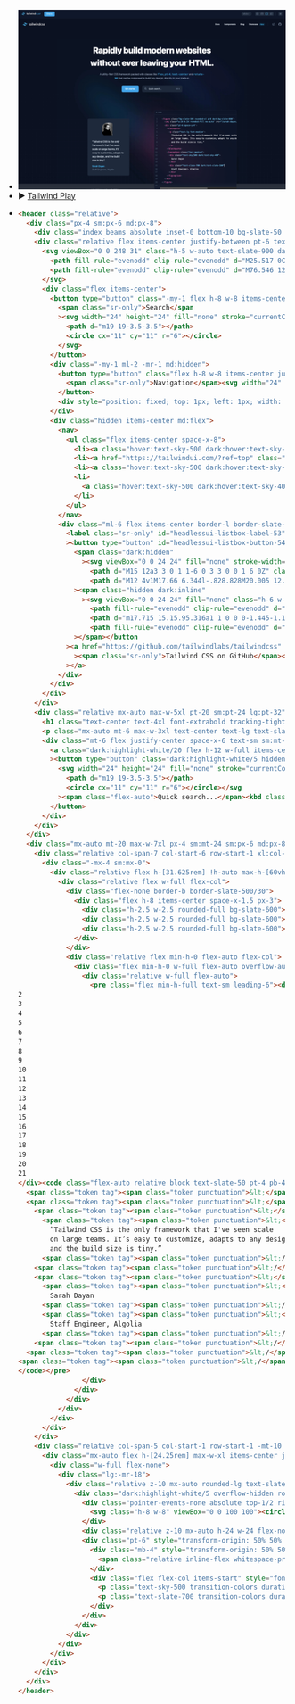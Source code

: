 - ![hero-tailwindcss.jpeg](../assets/hero-tailwindcss_1672934402383_0.jpeg)
- ▶️ [Tailwind Play](https://play.tailwindcss.com/hO2rq6g7TG)
- ```html
  <header class="relative">
    <div class="px-4 sm:px-6 md:px-8">
      <div class="index_beams absolute inset-0 bottom-10 bg-slate-50 bg-bottom bg-no-repeat dark:bg-[#0B1120]"><div class="bg-grid-slate-900/[0.04] dark:bg-grid-slate-400/[0.07] absolute inset-0 bg-[bottom_1px_center] dark:border-b dark:border-slate-100/5 dark:bg-bottom" style="-webkit-mask-image: linear-gradient(transparent, black);"></div></div>
      <div class="relative flex items-center justify-between pt-6 text-sm font-semibold leading-6 text-slate-700 dark:text-slate-200 lg:pt-8">
        <svg viewBox="0 0 248 31" class="h-5 w-auto text-slate-900 dark:text-white">
          <path fill-rule="evenodd" clip-rule="evenodd" d="M25.517 0C18.712 0 14.46 3.382 12.758 10.146c2.552-3.382 5.529-4.65 8.931-3.805 1.941.482 3.329 1.882 4.864 3.432 2.502 2.524 5.398 5.445 11.722 5.445 6.804 0 11.057-3.382 12.758-10.145-2.551 3.382-5.528 4.65-8.93 3.804-1.942-.482-3.33-1.882-4.865-3.431C34.736 2.92 31.841 0 25.517 0zM12.758 15.218C5.954 15.218 1.701 18.6 0 25.364c2.552-3.382 5.529-4.65 8.93-3.805 1.942.482 3.33 1.882 4.865 3.432 2.502 2.524 5.397 5.445 11.722 5.445 6.804 0 11.057-3.381 12.758-10.145-2.552 3.382-5.529 4.65-8.931 3.805-1.941-.483-3.329-1.883-4.864-3.432-2.502-2.524-5.398-5.446-11.722-5.446z" fill="#38bdf8"></path>
          <path fill-rule="evenodd" clip-rule="evenodd" d="M76.546 12.825h-4.453v8.567c0 2.285 1.508 2.249 4.453 2.106v3.463c-5.962.714-8.332-.928-8.332-5.569v-8.567H64.91V9.112h3.304V4.318l3.879-1.143v5.937h4.453v3.713zM93.52 9.112h3.878v17.849h-3.878v-2.57c-1.365 1.891-3.484 3.034-6.285 3.034-4.884 0-8.942-4.105-8.942-9.389 0-5.318 4.058-9.388 8.942-9.388 2.801 0 4.92 1.142 6.285 2.999V9.112zm-5.674 14.636c3.232 0 5.674-2.392 5.674-5.712s-2.442-5.711-5.674-5.711-5.674 2.392-5.674 5.711c0 3.32 2.442 5.712 5.674 5.712zm16.016-17.313c-1.364 0-2.477-1.142-2.477-2.463a2.475 2.475 0 012.477-2.463 2.475 2.475 0 012.478 2.463c0 1.32-1.113 2.463-2.478 2.463zm-1.939 20.526V9.112h3.879v17.849h-3.879zm8.368 0V.9h3.878v26.06h-3.878zm29.053-17.849h4.094l-5.638 17.849h-3.807l-3.735-12.03-3.771 12.03h-3.806l-5.639-17.849h4.094l3.484 12.315 3.771-12.315h3.699l3.734 12.315 3.52-12.315zm8.906-2.677c-1.365 0-2.478-1.142-2.478-2.463a2.475 2.475 0 012.478-2.463 2.475 2.475 0 012.478 2.463c0 1.32-1.113 2.463-2.478 2.463zm-1.939 20.526V9.112h3.878v17.849h-3.878zm17.812-18.313c4.022 0 6.895 2.713 6.895 7.354V26.96h-3.878V16.394c0-2.713-1.58-4.14-4.022-4.14-2.55 0-4.561 1.499-4.561 5.14v9.567h-3.879V9.112h3.879v2.285c1.185-1.856 3.124-2.749 5.566-2.749zm25.282-6.675h3.879V26.96h-3.879v-2.57c-1.364 1.892-3.483 3.034-6.284 3.034-4.884 0-8.942-4.105-8.942-9.389 0-5.318 4.058-9.388 8.942-9.388 2.801 0 4.92 1.142 6.284 2.999V1.973zm-5.674 21.775c3.232 0 5.674-2.392 5.674-5.712s-2.442-5.711-5.674-5.711-5.674 2.392-5.674 5.711c0 3.32 2.442 5.712 5.674 5.712zm22.553 3.677c-5.423 0-9.481-4.105-9.481-9.389 0-5.318 4.058-9.388 9.481-9.388 3.519 0 6.572 1.82 8.008 4.605l-3.34 1.928c-.79-1.678-2.549-2.749-4.704-2.749-3.16 0-5.566 2.392-5.566 5.604 0 3.213 2.406 5.605 5.566 5.605 2.155 0 3.914-1.107 4.776-2.749l3.34 1.892c-1.508 2.82-4.561 4.64-8.08 4.64zm14.472-13.387c0 3.249 9.661 1.285 9.661 7.89 0 3.57-3.125 5.497-7.003 5.497-3.591 0-6.177-1.607-7.326-4.177l3.34-1.927c.574 1.606 2.011 2.57 3.986 2.57 1.724 0 3.052-.571 3.052-2 0-3.176-9.66-1.391-9.66-7.781 0-3.356 2.909-5.462 6.572-5.462 2.945 0 5.387 1.357 6.644 3.713l-3.268 1.82c-.647-1.392-1.904-2.035-3.376-2.035-1.401 0-2.622.607-2.622 1.892zm16.556 0c0 3.249 9.66 1.285 9.66 7.89 0 3.57-3.124 5.497-7.003 5.497-3.591 0-6.176-1.607-7.326-4.177l3.34-1.927c.575 1.606 2.011 2.57 3.986 2.57 1.724 0 3.053-.571 3.053-2 0-3.176-9.66-1.391-9.66-7.781 0-3.356 2.908-5.462 6.572-5.462 2.944 0 5.386 1.357 6.643 3.713l-3.268 1.82c-.646-1.392-1.903-2.035-3.375-2.035-1.401 0-2.622.607-2.622 1.892z" fill="currentColor"></path>
        </svg>
        <div class="flex items-center">
          <button type="button" class="-my-1 flex h-8 w-8 items-center justify-center text-slate-500 hover:text-slate-600 dark:hover:text-slate-300 md:hidden">
            <span class="sr-only">Search</span
            ><svg width="24" height="24" fill="none" stroke="currentColor" stroke-width="2" stroke-linecap="round" stroke-linejoin="round" aria-hidden="true">
              <path d="m19 19-3.5-3.5"></path>
              <circle cx="11" cy="11" r="6"></circle>
            </svg>
          </button>
          <div class="-my-1 ml-2 -mr-1 md:hidden">
            <button type="button" class="flex h-8 w-8 items-center justify-center text-slate-500 hover:text-slate-600 dark:text-slate-400 dark:hover:text-slate-300">
              <span class="sr-only">Navigation</span><svg width="24" height="24" fill="none" aria-hidden="true"><path d="M12 6v.01M12 12v.01M12 18v.01M12 7a1 1 0 1 1 0-2 1 1 0 0 1 0 2Zm0 6a1 1 0 1 1 0-2 1 1 0 0 1 0 2Zm0 6a1 1 0 1 1 0-2 1 1 0 0 1 0 2Z" stroke="currentColor" stroke-width="1.5" stroke-linecap="round" stroke-linejoin="round"></path></svg>
            </button>
            <div style="position: fixed; top: 1px; left: 1px; width: 1px; height: 0px; padding: 0px; margin: -1px; overflow: hidden; clip: rect(0px, 0px, 0px, 0px); white-space: nowrap; border-width: 0px; display: none;"></div>
          </div>
          <div class="hidden items-center md:flex">
            <nav>
              <ul class="flex items-center space-x-8">
                <li><a class="hover:text-sky-500 dark:hover:text-sky-400" href="/docs/installation">Docs</a></li>
                <li><a href="https://tailwindui.com/?ref=top" class="hover:text-sky-500 dark:hover:text-sky-400">Components</a></li>
                <li><a class="hover:text-sky-500 dark:hover:text-sky-400" href="/blog">Blog</a></li>
                <li>
                  <a class="hover:text-sky-500 dark:hover:text-sky-400" href="/showcase">Showcase<span class="ml-2 rounded-full bg-sky-400/10 px-2 py-0.5 text-xs font-medium leading-5 text-sky-600 dark:text-sky-400">New</span></a>
                </li>
              </ul>
            </nav>
            <div class="ml-6 flex items-center border-l border-slate-200 pl-6 dark:border-slate-800">
              <label class="sr-only" id="headlessui-listbox-label-53" data-headlessui-state="">Theme</label
              ><button type="button" id="headlessui-listbox-button-54" aria-haspopup="true" aria-expanded="false" data-headlessui-state="" aria-labelledby="headlessui-listbox-label-53 headlessui-listbox-button-54">
                <span class="dark:hidden"
                  ><svg viewBox="0 0 24 24" fill="none" stroke-width="2" stroke-linecap="round" stroke-linejoin="round" class="h-6 w-6">
                    <path d="M15 12a3 3 0 1 1-6 0 3 3 0 0 1 6 0Z" class="stroke-slate-400 dark:stroke-slate-500"></path>
                    <path d="M12 4v1M17.66 6.344l-.828.828M20.005 12.004h-1M17.66 17.664l-.828-.828M12 20.01V19M6.34 17.664l.835-.836M3.995 12.004h1.01M6 6l.835.836" class="stroke-slate-400 dark:stroke-slate-500"></path></svg></span
                ><span class="hidden dark:inline"
                  ><svg viewBox="0 0 24 24" fill="none" class="h-6 w-6">
                    <path fill-rule="evenodd" clip-rule="evenodd" d="M17.715 15.15A6.5 6.5 0 0 1 9 6.035C6.106 6.922 4 9.645 4 12.867c0 3.94 3.153 7.136 7.042 7.136 3.101 0 5.734-2.032 6.673-4.853Z" class="fill-transparent"></path>
                    <path d="m17.715 15.15.95.316a1 1 0 0 0-1.445-1.185l.495.869ZM9 6.035l.846.534a1 1 0 0 0-1.14-1.49L9 6.035Zm8.221 8.246a5.47 5.47 0 0 1-2.72.718v2a7.47 7.47 0 0 0 3.71-.98l-.99-1.738Zm-2.72.718A5.5 5.5 0 0 1 9 9.5H7a7.5 7.5 0 0 0 7.5 7.5v-2ZM9 9.5c0-1.079.31-2.082.845-2.93L8.153 5.5A7.47 7.47 0 0 0 7 9.5h2Zm-4 3.368C5 10.089 6.815 7.75 9.292 6.99L8.706 5.08C5.397 6.094 3 9.201 3 12.867h2Zm6.042 6.136C7.718 19.003 5 16.268 5 12.867H3c0 4.48 3.588 8.136 8.042 8.136v-2Zm5.725-4.17c-.81 2.433-3.074 4.17-5.725 4.17v2c3.552 0 6.553-2.327 7.622-5.537l-1.897-.632Z" class="fill-slate-400 dark:fill-slate-500"></path>
                    <path fill-rule="evenodd" clip-rule="evenodd" d="M17 3a1 1 0 0 1 1 1 2 2 0 0 0 2 2 1 1 0 1 1 0 2 2 2 0 0 0-2 2 1 1 0 1 1-2 0 2 2 0 0 0-2-2 1 1 0 1 1 0-2 2 2 0 0 0 2-2 1 1 0 0 1 1-1Z" class="fill-slate-400 dark:fill-slate-500"></path></svg
                ></span></button
              ><a href="https://github.com/tailwindlabs/tailwindcss" class="ml-6 block text-slate-400 hover:text-slate-500 dark:hover:text-slate-300"
                ><span class="sr-only">Tailwind CSS on GitHub</span><svg viewBox="0 0 16 16" class="h-5 w-5" fill="currentColor" aria-hidden="true"><path d="M8 0C3.58 0 0 3.58 0 8c0 3.54 2.29 6.53 5.47 7.59.4.07.55-.17.55-.38 0-.19-.01-.82-.01-1.49-2.01.37-2.53-.49-2.69-.94-.09-.23-.48-.94-.82-1.13-.28-.15-.68-.52-.01-.53.63-.01 1.08.58 1.23.82.72 1.21 1.87.87 2.33.66.07-.52.28-.87.51-1.07-1.78-.2-3.64-.89-3.64-3.95 0-.87.31-1.59.82-2.15-.08-.2-.36-1.02.08-2.12 0 0 .67-.21 2.2.82.64-.18 1.32-.27 2-.27.68 0 1.36.09 2 .27 1.53-1.04 2.2-.82 2.2-.82.44 1.1.16 1.92.08 2.12.51.56.82 1.27.82 2.15 0 3.07-1.87 3.75-3.65 3.95.29.25.54.73.54 1.48 0 1.07-.01 1.93-.01 2.2 0 .21.15.46.55.38A8.013 8.013 0 0016 8c0-4.42-3.58-8-8-8z"></path></svg
              ></a>
            </div>
          </div>
        </div>
      </div>
      <div class="relative mx-auto max-w-5xl pt-20 sm:pt-24 lg:pt-32">
        <h1 class="text-center text-4xl font-extrabold tracking-tight text-slate-900 dark:text-white sm:text-5xl lg:text-6xl">Rapidly build modern websites without ever leaving your HTML.</h1>
        <p class="mx-auto mt-6 max-w-3xl text-center text-lg text-slate-600 dark:text-slate-400">A utility-first CSS framework packed with classes like <code class="font-mono font-medium text-sky-500 dark:text-sky-400">flex</code>, <code class="font-mono font-medium text-sky-500 dark:text-sky-400">pt-4</code>, <code class="font-mono font-medium text-sky-500 dark:text-sky-400">text-center</code> and <code class="font-mono font-medium text-sky-500 dark:text-sky-400">rotate-90</code> that can be composed to build any design, directly in your markup.</p>
        <div class="mt-6 flex justify-center space-x-6 text-sm sm:mt-10">
          <a class="dark:highlight-white/20 flex h-12 w-full items-center justify-center rounded-lg bg-slate-900 px-6 font-semibold text-white hover:bg-slate-700 focus:outline-none focus:ring-2 focus:ring-slate-400 focus:ring-offset-2 focus:ring-offset-slate-50 dark:bg-sky-500 dark:hover:bg-sky-400 sm:w-auto" href="/docs/installation">Get started</a
          ><button type="button" class="dark:highlight-white/5 hidden h-12 w-72 items-center space-x-3 rounded-lg bg-white px-4 text-left text-slate-400 shadow-sm ring-1 ring-slate-900/10 hover:ring-slate-300 focus:outline-none focus:ring-2 focus:ring-sky-500 dark:bg-slate-800 dark:text-slate-300 dark:ring-0 dark:hover:bg-slate-700 sm:flex">
            <svg width="24" height="24" fill="none" stroke="currentColor" stroke-width="2" stroke-linecap="round" stroke-linejoin="round" class="flex-none text-slate-300 dark:text-slate-400" aria-hidden="true">
              <path d="m19 19-3.5-3.5"></path>
              <circle cx="11" cy="11" r="6"></circle></svg
            ><span class="flex-auto">Quick search...</span><kbd class="font-sans font-semibold dark:text-slate-500"><abbr title="Command" class="text-slate-300 no-underline dark:text-slate-500">⌘</abbr> K</kbd>
          </button>
        </div>
      </div>
    </div>
    <div class="mx-auto mt-20 max-w-7xl px-4 sm:mt-24 sm:px-6 md:px-8 lg:mt-32 lg:grid lg:grid-cols-12 lg:items-center lg:gap-8">
      <div class="relative col-span-7 col-start-6 row-start-1 xl:col-span-6 xl:col-start-7">
        <div class="-mx-4 sm:mx-0">
          <div class="relative flex h-[31.625rem] !h-auto max-h-[60vh] max-h-[none] overflow-hidden bg-slate-800 shadow-xl dark:bg-slate-900/70 dark:ring-1 dark:ring-inset dark:ring-white/10 dark:backdrop-blur sm:max-h-[none] sm:rounded-xl lg:h-[34.6875rem] xl:h-[31.625rem]">
            <div class="relative flex w-full flex-col">
              <div class="flex-none border-b border-slate-500/30">
                <div class="flex h-8 items-center space-x-1.5 px-3">
                  <div class="h-2.5 w-2.5 rounded-full bg-slate-600"></div>
                  <div class="h-2.5 w-2.5 rounded-full bg-slate-600"></div>
                  <div class="h-2.5 w-2.5 rounded-full bg-slate-600"></div>
                </div>
              </div>
              <div class="relative flex min-h-0 flex-auto flex-col">
                <div class="flex min-h-0 w-full flex-auto overflow-auto">
                  <div class="relative w-full flex-auto">
                    <pre class="flex min-h-full text-sm leading-6"><div aria-hidden="true" class="hidden md:block text-slate-600 flex-none py-4 pr-4 text-right select-none" style="width: 50px;">1
  2
  3
  4
  5
  6
  7
  8
  9
  10
  11
  12
  13
  14
  15
  16
  17
  18
  19
  20
  21
  </div><code class="flex-auto relative block text-slate-50 pt-4 pb-4 px-4 overflow-auto"><span class="token tag"><span class="token punctuation">&lt;</span>figure <span class="token attr-name">class</span><span class="token attr-value"><span class="token punctuation">=</span><span class="token punctuation">"</span><span class="hidden">m</span><span class="hidden">d</span><span class="hidden">:</span><span class="hidden">f</span><span class="hidden">l</span><span class="hidden">e</span><span class="hidden">x</span><span class="hidden"> </span>bg-slate-100 rounded-xl<span> </span><span>p</span><span>-</span><span>8</span><span class="hidden"> </span><span class="hidden">m</span><span class="hidden">d</span><span class="hidden">:</span><span class="hidden">p</span><span class="hidden">-</span><span class="hidden">0</span> dark:bg-slate-800<span class="token punctuation">"</span></span><span class="token punctuation">&gt;</span></span>
    <span class="token tag"><span class="token punctuation">&lt;</span>img <span class="token attr-name">class</span><span class="token attr-value"><span class="token punctuation">=</span><span class="token punctuation">"</span>w-24 h-24<span class="hidden"> </span><span class="hidden">m</span><span class="hidden">d</span><span class="hidden">:</span><span class="hidden">w</span><span class="hidden">-</span><span class="hidden">4</span><span class="hidden">8</span><span class="hidden"> </span><span class="hidden">m</span><span class="hidden">d</span><span class="hidden">:</span><span class="hidden">h</span><span class="hidden">-</span><span class="hidden">a</span><span class="hidden">u</span><span class="hidden">t</span><span class="hidden">o</span><span class="hidden"> </span><span class="hidden">m</span><span class="hidden">d</span><span class="hidden">:</span><span class="hidden">r</span><span class="hidden">o</span><span class="hidden">u</span><span class="hidden">n</span><span class="hidden">d</span><span class="hidden">e</span><span class="hidden">d</span><span class="hidden">-</span><span class="hidden">n</span><span class="hidden">o</span><span class="hidden">n</span><span class="hidden">e</span><span> </span><span>r</span><span>o</span><span>u</span><span>n</span><span>d</span><span>e</span><span>d</span><span>-</span><span>f</span><span>u</span><span>l</span><span>l</span><span> </span><span>m</span><span>x</span><span>-</span><span>a</span><span>u</span><span>t</span><span>o</span><span class="token punctuation">"</span></span> <span class="token attr-name">src</span><span class="token attr-value"><span class="token punctuation">=</span><span class="token punctuation">"</span>/sarah-dayan.jpg<span class="token punctuation">"</span></span> <span class="token attr-name">alt</span><span class="token attr-value"><span class="token punctuation">=</span><span class="token punctuation">"</span><span class="token punctuation">"</span></span> <span class="token attr-name">width</span><span class="token attr-value"><span class="token punctuation">=</span><span class="token punctuation">"</span>384<span class="token punctuation">"</span></span> <span class="token attr-name">height</span><span class="token attr-value"><span class="token punctuation">=</span><span class="token punctuation">"</span>512<span class="token punctuation">"</span></span><span class="token punctuation">&gt;</span></span>
    <span class="token tag"><span class="token punctuation">&lt;</span>div <span class="token attr-name">class</span><span class="token attr-value"><span class="token punctuation">=</span><span class="token punctuation">"</span>pt-6<span class="hidden"> </span><span class="hidden">m</span><span class="hidden">d</span><span class="hidden">:</span><span class="hidden">p</span><span class="hidden">-</span><span class="hidden">8</span><span class="hidden"> </span><span class="hidden">t</span><span class="hidden">e</span><span class="hidden">x</span><span class="hidden">t</span><span class="hidden">-</span><span class="hidden">c</span><span class="hidden">e</span><span class="hidden">n</span><span class="hidden">t</span><span class="hidden">e</span><span class="hidden">r</span><span class="hidden"> </span><span class="hidden">m</span><span class="hidden">d</span><span class="hidden">:</span><span class="hidden">t</span><span class="hidden">e</span><span class="hidden">x</span><span class="hidden">t</span><span class="hidden">-</span><span class="hidden">l</span><span class="hidden">e</span><span class="hidden">f</span><span class="hidden">t</span> space-y-4<span class="token punctuation">"</span></span><span class="token punctuation">&gt;</span></span>
      <span class="token tag"><span class="token punctuation">&lt;</span>blockquote<span class="token punctuation">&gt;</span></span>
        <span class="token tag"><span class="token punctuation">&lt;</span>p <span class="token attr-name">class</span><span class="token attr-value"><span class="token punctuation">=</span><span class="token punctuation">"</span>text-lg<span> </span><span>f</span><span>o</span><span>n</span><span>t</span><span>-</span><span>m</span><span>e</span><span>d</span><span>i</span><span>u</span><span>m</span><span class="token punctuation">"</span></span><span class="token punctuation">&gt;</span></span>
          “Tailwind CSS is the only framework that I've seen scale
          on large teams. It’s easy to customize, adapts to any design,
          and the build size is tiny.”
        <span class="token tag"><span class="token punctuation">&lt;/</span>p<span class="token punctuation">&gt;</span></span>
      <span class="token tag"><span class="token punctuation">&lt;/</span>blockquote<span class="token punctuation">&gt;</span></span>
      <span class="token tag"><span class="token punctuation">&lt;</span>figcaption<span> </span><span class="token attr-name"><span>c</span><span>l</span><span>a</span><span>s</span><span>s</span></span><span class="token attr-value"><span class="token punctuation"><span>=</span></span><span class="token punctuation"><span>"</span></span><span>f</span><span>o</span><span>n</span><span>t</span><span>-</span><span>m</span><span>e</span><span>d</span><span>i</span><span>u</span><span>m</span><span class="token punctuation"><span>"</span></span></span><span class="token punctuation">&gt;</span></span>
        <span class="token tag"><span class="token punctuation">&lt;</span>div<span> </span><span class="token attr-name"><span>c</span><span>l</span><span>a</span><span>s</span><span>s</span></span><span class="token attr-value"><span class="token punctuation"><span>=</span></span><span class="token punctuation"><span>"</span></span><span>t</span><span>e</span><span>x</span><span>t</span><span>-</span><span>s</span><span>k</span><span>y</span><span>-</span><span>5</span><span>0</span><span>0</span><span> </span><span>d</span><span>a</span><span>r</span><span>k</span><span>:</span><span>t</span><span>e</span><span>x</span><span>t</span><span>-</span><span>s</span><span>k</span><span>y</span><span>-</span><span>4</span><span>0</span><span>0</span><span class="token punctuation"><span>"</span></span></span><span class="token punctuation">&gt;</span></span>
          Sarah Dayan
        <span class="token tag"><span class="token punctuation">&lt;/</span>div<span class="token punctuation">&gt;</span></span>
        <span class="token tag"><span class="token punctuation">&lt;</span>div<span> </span><span class="token attr-name"><span>c</span><span>l</span><span>a</span><span>s</span><span>s</span></span><span class="token attr-value"><span class="token punctuation"><span>=</span></span><span class="token punctuation"><span>"</span></span><span>t</span><span>e</span><span>x</span><span>t</span><span>-</span><span>s</span><span>l</span><span>a</span><span>t</span><span>e</span><span>-</span><span>7</span><span>0</span><span>0</span><span> </span><span>d</span><span>a</span><span>r</span><span>k</span><span>:</span><span>t</span><span>e</span><span>x</span><span>t</span><span>-</span><span>s</span><span>l</span><span>a</span><span>t</span><span>e</span><span>-</span><span>5</span><span>0</span><span>0</span><span class="token punctuation"><span>"</span><span class="border -mx-px" style="height: 1.125rem;"></span></span></span><span class="token punctuation">&gt;</span></span>
          Staff Engineer, Algolia
        <span class="token tag"><span class="token punctuation">&lt;/</span>div<span class="token punctuation">&gt;</span></span>
      <span class="token tag"><span class="token punctuation">&lt;/</span>figcaption<span class="token punctuation">&gt;</span></span>
    <span class="token tag"><span class="token punctuation">&lt;/</span>div<span class="token punctuation">&gt;</span></span>
  <span class="token tag"><span class="token punctuation">&lt;/</span>figure<span class="token punctuation">&gt;</span></span>
  </code></pre>
                  </div>
                </div>
              </div>
            </div>
          </div>
        </div>
      </div>
      <div class="relative col-span-5 col-start-1 row-start-1 -mt-10 xl:col-span-6">
        <div class="mx-auto flex h-[24.25rem] max-w-xl items-center justify-center lg:max-w-none">
          <div class="w-full flex-none">
            <div class="lg:-mr-18">
              <div class="relative z-10 mx-auto rounded-lg text-slate-900 shadow-xl dark:text-slate-300 sm:w-[23.4375rem]" style="transform-origin: 50% 50% 0px; width: 375px;">
                <div class="dark:highlight-white/5 overflow-hidden rounded-lg bg-white p-8 ring-1 ring-slate-900/5 dark:bg-slate-800 dark:ring-0" style="transform-origin: 50% 50% 0px;">
                  <div class="pointer-events-none absolute top-1/2 right-0 z-20 -mt-4 -mr-4 rounded-full text-black xl:right-auto xl:left-0 xl:mr-0 xl:-ml-4" style="opacity: 0; transform-origin: 50% 50% 0px;">
                    <svg class="h-8 w-8" viewBox="0 0 100 100"><circle cx="50" cy="50" r="40" stroke="rgba(255, 255, 255, 0.5)" stroke-width="8" fill="rgba(0, 0, 0, 0.5)"></circle></svg>
                  </div>
                  <div class="relative z-10 mx-auto h-24 w-24 flex-none overflow-hidden" style="transform-origin: 50% 50% 0px; border-radius: 40%;"><img src="https://ik.imagekit.io/waveupdev/tailwindcss/media/sarah-dayan.jpg" decoding="async" alt="" class="absolute max-w-none bg-slate-100 object-cover" style="width: 96px; height: 128px; left: 0px; top: -16px; transform-origin: 50% 50% 0px;" /></div>
                  <div class="pt-6" style="transform-origin: 50% 50% 0px;">
                    <div class="mb-4" style="transform-origin: 50% 50% 0px;">
                      <span class="relative inline-flex whitespace-pre text-lg" style="transform-origin: 50% 50% 0px;"><span class="absolute top-0 left-0" style="font-weight: 500;">“Tailwind </span><span style="opacity: 0; font-weight: 500;">“Tailwind </span></span><span class="relative inline-flex whitespace-pre text-lg" style="transform-origin: 50% 50% 0px;"><span class="absolute top-0 left-0" style="font-weight: 500;">CSS </span><span style="opacity: 0; font-weight: 500;">CSS </span></span><span class="relative inline-flex whitespace-pre text-lg" style="transform-origin: 50% 50% 0px;"><span class="absolute top-0 left-0" style="font-weight: 500;">is </span><span style="opacity: 0; font-weight: 500;">is </span></span><span class="relative inline-flex whitespace-pre text-lg" style="transform-origin: 50% 50% 0px;"><span class="absolute top-0 left-0" style="font-weight: 500;">the </span><span style="opacity: 0; font-weight: 500;">the </span></span><span class="relative inline-flex whitespace-pre text-lg" style="transform-origin: 50% 50% 0px;"><span class="absolute top-0 left-0" style="font-weight: 500;">only </span><span style="opacity: 0; font-weight: 500;">only </span></span><span class="relative inline-flex whitespace-pre text-lg" style="transform-origin: 50% 50% 0px;"><span class="absolute top-0 left-0" style="font-weight: 500;">framework </span><span style="opacity: 0; font-weight: 500;">framework </span></span><span class="relative inline-flex whitespace-pre text-lg" style="transform-origin: 50% 50% 0px;"><span class="absolute top-0 left-0" style="font-weight: 500;">that </span><span style="opacity: 0; font-weight: 500;">that </span></span><span class="relative inline-flex whitespace-pre text-lg" style="transform-origin: 50% 50% 0px;"><span class="absolute top-0 left-0" style="font-weight: 500;">I've </span><span style="opacity: 0; font-weight: 500;">I've </span></span><span class="relative inline-flex whitespace-pre text-lg" style="transform-origin: 50% 50% 0px;"><span class="absolute top-0 left-0" style="font-weight: 500;">seen </span><span style="opacity: 0; font-weight: 500;">seen </span></span><span class="relative inline-flex whitespace-pre text-lg" style="transform-origin: 50% 50% 0px;"><span class="absolute top-0 left-0" style="font-weight: 500;">scale </span><span style="opacity: 0; font-weight: 500;">scale </span></span><span class="relative inline-flex whitespace-pre text-lg" style="transform-origin: 50% 50% 0px;"><span class="absolute top-0 left-0" style="font-weight: 500;">on </span><span style="opacity: 0; font-weight: 500;">on </span></span><span class="relative inline-flex whitespace-pre text-lg" style="transform-origin: 50% 50% 0px;"><span class="absolute top-0 left-0" style="font-weight: 500;">large </span><span style="opacity: 0; font-weight: 500;">large </span></span><span class="relative inline-flex whitespace-pre text-lg" style="transform-origin: 50% 50% 0px;"><span class="absolute top-0 left-0" style="font-weight: 500;">teams. </span><span style="opacity: 0; font-weight: 500;">teams. </span></span><span class="relative inline-flex whitespace-pre text-lg" style="transform-origin: 50% 50% 0px;"><span class="absolute top-0 left-0" style="font-weight: 500;">It’s </span><span style="opacity: 0; font-weight: 500;">It’s </span></span><span class="relative inline-flex whitespace-pre text-lg" style="transform-origin: 50% 50% 0px;"><span class="absolute top-0 left-0" style="font-weight: 500;">easy </span><span style="opacity: 0; font-weight: 500;">easy </span></span><span class="relative inline-flex whitespace-pre text-lg" style="transform-origin: 50% 50% 0px;"><span class="absolute top-0 left-0" style="font-weight: 500;">to </span><span style="opacity: 0; font-weight: 500;">to </span></span><span class="relative inline-flex whitespace-pre text-lg" style="transform-origin: 50% 50% 0px;"><span class="absolute top-0 left-0" style="font-weight: 500;">customize, </span><span style="opacity: 0; font-weight: 500;">customize, </span></span><span class="relative inline-flex whitespace-pre text-lg" style="transform-origin: 50% 50% 0px;"><span class="absolute top-0 left-0" style="font-weight: 500;">adapts </span><span style="opacity: 0; font-weight: 500;">adapts </span></span><span class="relative inline-flex whitespace-pre text-lg" style="transform-origin: 50% 50% 0px;"><span class="absolute top-0 left-0" style="font-weight: 500;">to </span><span style="opacity: 0; font-weight: 500;">to </span></span><span class="relative inline-flex whitespace-pre text-lg" style="transform-origin: 50% 50% 0px;"><span class="absolute top-0 left-0" style="font-weight: 500;">any </span><span style="opacity: 0; font-weight: 500;">any </span></span><span class="relative inline-flex whitespace-pre text-lg" style="transform-origin: 50% 50% 0px;"><span class="absolute top-0 left-0" style="font-weight: 500;">design, </span><span style="opacity: 0; font-weight: 500;">design, </span></span><span class="relative inline-flex whitespace-pre text-lg" style="transform-origin: 50% 50% 0px;"><span class="absolute top-0 left-0" style="font-weight: 500;">and </span><span style="opacity: 0; font-weight: 500;">and </span></span><span class="relative inline-flex whitespace-pre text-lg" style="transform-origin: 50% 50% 0px;"><span class="absolute top-0 left-0" style="font-weight: 500;">the </span><span style="opacity: 0; font-weight: 500;">the </span></span><span class="relative inline-flex whitespace-pre text-lg" style="transform-origin: 50% 50% 0px;"><span class="absolute top-0 left-0" style="font-weight: 500;">build </span><span style="opacity: 0; font-weight: 500;">build </span></span><span class="relative inline-flex whitespace-pre text-lg" style="transform-origin: 50% 50% 0px;"><span class="absolute top-0 left-0" style="font-weight: 500;">size </span><span style="opacity: 0; font-weight: 500;">size </span></span><span class="relative inline-flex whitespace-pre text-lg" style="transform-origin: 50% 50% 0px;"><span class="absolute top-0 left-0" style="font-weight: 500;">is </span><span style="opacity: 0; font-weight: 500;">is </span></span><span class="relative inline-flex whitespace-pre text-lg" style="transform-origin: 50% 50% 0px;"><span class="absolute top-0 left-0" style="font-weight: 500;">tiny.” </span><span style="opacity: 0; font-weight: 500;">tiny.” </span></span>
                    </div>
                    <div class="flex flex-col items-start" style="font-weight: 500;">
                      <p class="text-sky-500 transition-colors duration-500 dark:text-sky-400" style="transform-origin: 50% 50% 0px;">Sarah Dayan</p>
                      <p class="text-slate-700 transition-colors duration-500 dark:text-slate-500" style="transform-origin: 50% 50% 0px;">Staff Engineer, Algolia</p>
                    </div>
                  </div>
                </div>
              </div>
            </div>
          </div>
        </div>
      </div>
    </div>
  </header>
  
  ```